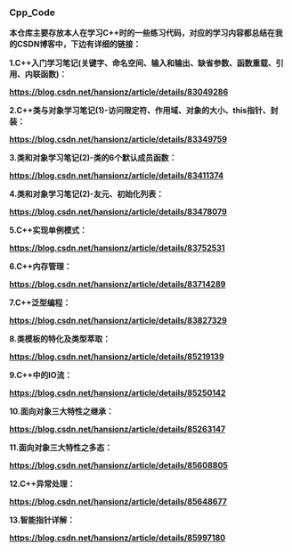 ### Cpp_Code

**本仓库主要存放本人在学习C++时的一些练习代码，对应的学习内容都总结在我的CSDN博客中，下边有详细的链接：**

**1.C++入门学习笔记(关键字、命名空间、输入和输出、缺省参数、函数重载、引用、内联函数)：**

**https://blog.csdn.net/hansionz/article/details/83049286**



**2.C++类与对象学习笔记(1)-访问限定符、作用域、对象的大小、this指针、封装：**

**https://blog.csdn.net/hansionz/article/details/83349759**



**3.类和对象学习笔记(2)-类的6个默认成员函数：**

**https://blog.csdn.net/hansionz/article/details/83411374**



**4.类和对象学习笔记(2)-友元、初始化列表：**

**https://blog.csdn.net/hansionz/article/details/83478079**



**5.C++实现单例模式：**

**https://blog.csdn.net/hansionz/article/details/83752531**



**6.C++内存管理：**

**https://blog.csdn.net/hansionz/article/details/83714289**



**7.C++泛型编程：**

**https://blog.csdn.net/hansionz/article/details/83827329**



**8.类模板的特化及类型萃取：**

**https://blog.csdn.net/hansionz/article/details/85219139**



**9.C++中的IO流：**

**https://blog.csdn.net/hansionz/article/details/85250142**



**10.面向对象三大特性之继承：**

**https://blog.csdn.net/hansionz/article/details/85263147**



**11.面向对象三大特性之多态：**

**https://blog.csdn.net/hansionz/article/details/85608805**



**12.C++异常处理：**

**https://blog.csdn.net/hansionz/article/details/85648677**



**13.智能指针详解：**

**https://blog.csdn.net/hansionz/article/details/85997180**
